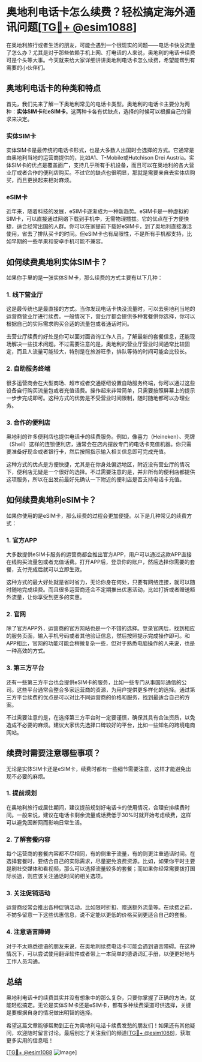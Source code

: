 # 奥地利电话卡怎么续费？轻松搞定海外通讯问题[[TG💪+ @esim1088](https://t.me/s/esim1088)]

在奥地利旅行或者生活的朋友，可能会遇到一个很现实的问题——电话卡快没流量了怎么办？尤其是对于那些依赖手机上网、打电话的人来说，奥地利的电话卡续费可是个头等大事。今天就来给大家详细讲讲奥地利电话卡怎么续费，希望能帮到有需要的小伙伴们。

## 奥地利电话卡的种类和特点

首先，我们先来了解一下奥地利常见的电话卡类型。奥地利的电话卡主要分为两种：**实体SIM卡**和**eSIM卡**。这两种卡各有优缺点，选择的时候可以根据自己的需求来决定。

### 实体SIM卡

实体SIM卡是最传统的电话卡形式，也是大多数人出国时会选择的方式。它通常是由奥地利当地的运营商提供的，比如A1、T-Mobile或Hutchison Drei Austria。实体SIM卡的优点是覆盖面广，支持几乎所有手机设备，而且可以在奥地利的各大营业厅或者合作的便利店购买。不过它的缺点也很明显，那就是需要亲自去实体店购买，而且更换起来相对麻烦。

### eSIM卡

近年来，随着科技的发展，eSIM卡逐渐成为一种新趋势。eSIM卡是一种虚拟的SIM卡，可以直接通过网络下载到手机中，无需物理插拔。它的优点在于方便快捷，适合经常出国的人群。你可以在家提前下载好eSIM卡，到了奥地利直接激活使用，省去了排队买卡的时间。但eSIM卡也有局限性，不是所有手机都支持，比如早期的一些苹果和安卓手机可能不兼容。

## 如何续费奥地利实体SIM卡？

如果你手里的是一张实体SIM卡，那么续费的方式主要有以下几种：

### 1. 线下营业厅

这是最传统也是最直接的方式。当你发现电话卡快没流量时，可以去奥地利当地的运营商营业厅进行续费。一般情况下，营业厅都会提供多种套餐供你选择，你可以根据自己的实际需求购买合适的流量包或者通话时间。

去营业厅续费的好处是你可以面对面咨询工作人员，了解最新的套餐信息，还能现场解决一些技术问题。不过需要注意的是，奥地利的营业厅营业时间通常比较固定，而且人流量可能较大，特别是在旅游旺季，排队等待的时间可能会比较长。

### 2. 自助服务终端

很多运营商会在大型商场、超市或者交通枢纽设置自助服务终端，你可以通过这些设备自行购买流量包或者充值话费。操作起来非常简单，只需要按照屏幕上的提示一步步完成即可。这种方式的优势是不受营业时间限制，随时随地都可以办理业务。

### 3. 合作的便利店

奥地利的许多便利店也提供电话卡的续费服务。例如，像喜力（Heineken）、壳牌（Shell）这样的连锁便利店，通常会在店内摆放专门的电话卡充值机器。你只需要准备好现金或者银行卡，然后按照指示输入相关信息即可完成充值。

这种方式的优点是方便快捷，尤其是在你身处偏远地区，附近没有营业厅的情况下，便利店无疑是一个很好的选择。不过需要注意的是，并非所有的便利店都提供这项服务，所以在出发前最好先确认一下附近的便利店是否支持电话卡充值。

## 如何续费奥地利eSIM卡？

如果你使用的是eSIM卡，那么续费的过程会更加便捷。以下是几种常见的续费方式：

### 1. 官方APP

大多数提供eSIM卡服务的运营商都会推出官方APP，用户可以通过这款APP直接在线购买流量包或者充值话费。打开APP后，登录你的账户，然后选择你需要的套餐，支付完成后就可以立即生效。

这种方式的最大好处就是省时省力，无论你身在何处，只要有网络连接，就可以随时随地完成续费。而且很多运营商还会不定期推出优惠活动，比如打折或者赠送额外流量，让你享受到更多的实惠。

### 2. 官网

除了官方APP外，运营商的官方网站也是一个不错的选择。登录官网后，找到相应的服务页面，输入手机号码或者其他验证信息，然后按照提示完成操作即可。和APP相比，官网的功能可能会稍微复杂一些，但对于熟悉电脑操作的人来说，也是一种高效的方式。

### 3. 第三方平台

还有一些第三方平台也会提供eSIM卡的服务，比如一些专门从事国际通信的公司。这些平台通常会整合多家运营商的资源，为用户提供更多样化的选择。通过第三方平台续费的优点是可以对比不同运营商的价格和服务，找到最适合自己的方案。

不过需要注意的是，在选择第三方平台时一定要谨慎，确保其具有合法资质，以免造成不必要的麻烦。建议大家优先选择口碑较好的平台，比如一些知名的跨境电商网站。

## 续费时需要注意哪些事项？

无论是实体SIM卡还是eSIM卡，续费时都有一些细节需要注意，这样才能避免出现不必要的麻烦。

### 1. 提前规划

在奥地利旅行或居住期间，建议提前规划好电话卡的使用情况，合理安排续费时间。一般来说，建议在电话卡剩余流量或话费低于30%时就开始考虑续费，这样可以避免因断网而影响日常生活。

### 2. 了解套餐内容

每个运营商的套餐内容都不尽相同，有的侧重于流量，有的则更注重通话时间。在选择套餐时，要结合自己的实际需求，尽量避免浪费资源。比如，如果你平时主要是刷社交媒体和看视频，那么可以选择流量较多的套餐；而如果你经常需要拨打国际长途，则应该关注通话时间的相关选项。

### 3. 关注促销活动

运营商经常会推出各种促销活动，比如限时折扣、赠送额外流量等。在续费之前，不妨多留意一下这些优惠信息，说不定能以更低的价格买到更适合自己的套餐。

### 4. 注意语言障碍

对于不太熟悉德语的朋友来说，在奥地利续费电话卡可能会遇到语言障碍。在这种情况下，可以尝试使用翻译软件或者带上一本简单的德语词汇手册，以便更好地与工作人员沟通。

## 总结

奥地利电话卡的续费其实并没有想象中的那么复杂，只要你掌握了正确的方法，就能轻松搞定。无论是实体SIM卡还是eSIM卡，都有多种续费渠道可供选择，关键是要根据自身的情况做出明智的选择。

希望这篇文章能够帮助到正在为奥地利电话卡续费发愁的朋友们！如果还有其他疑问，欢迎随时留言讨论。最后别忘了关注我们的频道[[TG💪+ @esim1088](https://t.me/s/esim1088)]，获取更多实用的信息哦！

[[TG💪+ @esim1088](https://t.me/s/esim1088) ![Image](https://i.postimg.cc/4NQfJmqS/Snipaste-2025-05-13-00-14-12.png)]